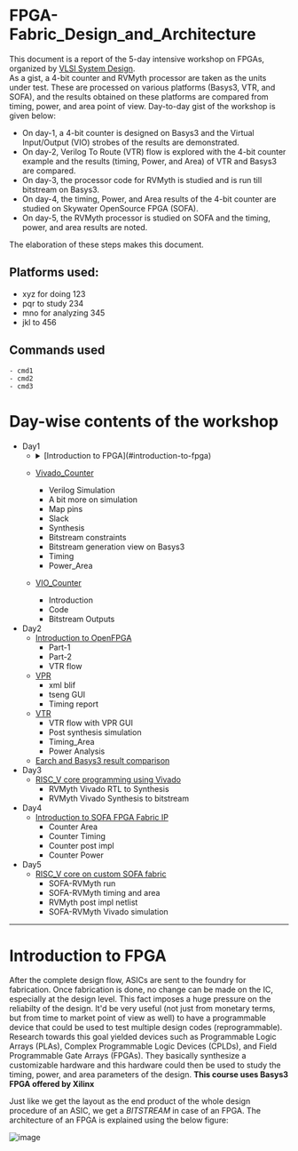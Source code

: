 # FPGA-Fabric_Design_and_Architecture
This document is a report of the 5-day intensive workshop on FPGAs, organized by [VLSI System Design](https://www.vlsisystemdesign.com/).<br/>
As a gist, a 4-bit counter and RVMyth processor are taken as the units under test. These are processed on various platforms (Basys3, VTR, and SOFA), and the results obtained on these platforms are compared from timing, power, and area point of view. Day-to-day gist of the workshop is given below:<br/>
- On day-1, a 4-bit counter is designed on Basys3 and the Virtual Input/Output (VIO) strobes of the results are demonstrated.<br/>
- On day-2, Verilog To Route (VTR) flow is explored with the 4-bit counter example and the results (timing, Power, and Area) of VTR and Basys3 are compared.<br/>
- On day-3, the processor code for RVMyth is studied and is run till bitstream on Basys3.<br/>
- On day-4, the timing, Power, and Area results of the 4-bit counter are studied on Skywater OpenSource FPGA (SOFA).<br/>
- On day-5, the RVMyth processor is studied on SOFA and the timing, power, and area results are noted.<br/>

The elaboration of these steps makes this document.<br/>

## Platforms used:
- xyz for doing 123
- pqr to study 234
- mno for analyzing 345
- jkl to 456

## Commands used
  ```
  - cmd1
  - cmd2
  - cmd3
  ```

# Day-wise contents of the workshop
  - Day1
    - <details>
      <summary> [Introduction to FPGA](#introduction-to-fpga) </summary>
  
        [click here](#introduction-to-fpga)
      - What is an FPGA?
      - LUTs and ways for programming FPGAs
      - The Basys FPGA boards and Vivado
      </details>
    - [Vivado_Counter](#vivado_counter)
      - Verilog Simulation
      - A bit more on simulation
      - Map pins
      - Slack
      - Synthesis
      - Bitstream constraints
      - Bitstream generation view on Basys3
      - Timing
      - Power_Area
    - [VIO_Counter](#vio_counter)
      - Introduction
      - Code
      - Bitstream Outputs
  - Day2
    - [Introduction to OpenFPGA](#introduction-to-openfpga)
      - Part-1
      - Part-2
      - VTR flow
    - [VPR](#vpr)
      - xml blif
      - tseng GUI
      - Timing report
    - [VTR](#vtr)
      - VTR flow with VPR GUI
      - Post synthesis simulation
      - Timing_Area
      - Power Analysis
    - [Earch and Basys3 result comparison](#earch-and-basys3-result-comparison)
  - Day3
    - [RISC_V core programming using Vivado](#risc_v-core-programming-using-vivado)
      - RVMyth Vivado RTL to Synthesis
      - RVMyth Vivado Synthesis to bitstream
  - Day4
    - [Introduction to SOFA FPGA Fabric IP](#introduction-to-sofa-fpga-fabric) 
      - Counter Area
      - Counter Timing
      - Counter post impl
      - Counter Power
  - Day5
    - [RISC_V core on custom SOFA fabric](-risc_v-core-on-custom-sofa-fabric)
      - SOFA-RVMyth run
      - SOFA-RVMyth timing and area
      - RVMyth post impl netlist
      - SOFA-RVMyth Vivado simulation

------------------------------------------------------------------------------------------------------------------------------------
# Introduction to FPGA

After the complete design flow, ASICs are sent to the foundry for fabrication. Once fabrication is done, no change can be made on the IC, especially at the design level. This fact imposes a huge pressure on the reliabilty of the design. It'd be very useful (not just from monetary terms, but from time to market point of view as well)  to have a programmable device that could be used to test multiple design codes (reprogrammable). Research towards this goal yielded devices such as Programmable Logic Arrays (PLAs), Complex Programmable Logic Devices (CPLDs), and Field Programmable Gate Arrays (FPGAs). They basically synthesize a customizable hardware and this hardware could then be used to study the timing, power, and area parameters of the design. **This course uses Basys3 FPGA offered by Xilinx**

Just like we get the layout as the end product of the whole design procedure of an ASIC, we get a *BITSTREAM* in case of an FPGA. The architecture of an FPGA is explained using the below figure:

![image](https://user-images.githubusercontent.com/14873110/171280765-bd85f861-c70e-40fd-9e38-99fe0f7bae5a.png)



